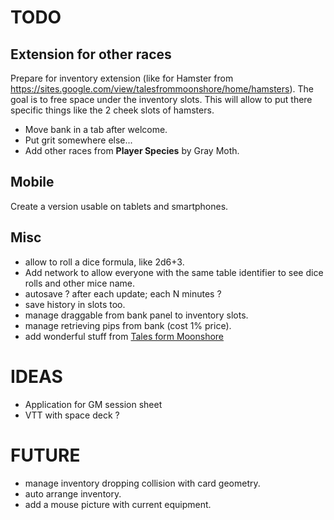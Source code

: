 # TODO

## Extension for other races
Prepare for inventory extension (like for Hamster from https://sites.google.com/view/talesfrommoonshore/home/hamsters). The goal is to free space under the inventory slots. This will allow to put there specific things like the 2 cheek slots of hamsters.
- Move bank in a tab after welcome.
- Put grit somewhere else...
- Add other races from **Player Species** by Gray Moth.

## Mobile
Create a version usable on tablets and smartphones.

## Misc
- allow to roll a dice formula, like 2d6+3.
- Add network to allow everyone with the same table identifier to see dice rolls and other mice name.
- autosave ? after each update; each N minutes ?
- save history in slots too.
- manage draggable from bank panel to inventory slots.
- manage retrieving pips from bank (cost 1% price).
- add wonderful stuff from [Tales form Moonshore](https://sites.google.com/view/talesfrommoonshore/home)

# IDEAS
- Application for GM session sheet
- VTT with space deck ?

# FUTURE
- manage inventory dropping collision with card geometry.
- auto arrange inventory.
- add a mouse picture with current equipment.
